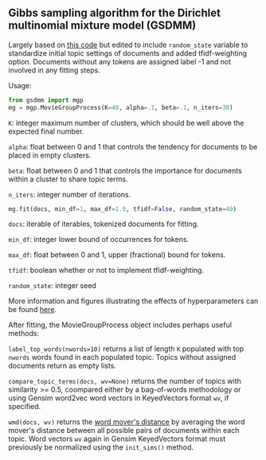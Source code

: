 ## Gibbs sampling algorithm for the Dirichlet multinomial mixture model (GSDMM)

Largely based on [this code](https://github.com/rwalk/gsdmm) but edited to include `random_state` variable to standardize initial topic settings of documents and added tfidf-weighting option. Documents without any tokens are assigned label -1 and not involved in any fitting steps.

Usage:
```python
from gsdmm import mgp
mg = mgp.MovieGroupProcess(K=40, alpha=.1, beta=.1, n_iters=30)
```

`K`: integer maximum number of clusters, which should be well above the expected final number.

`alpha`: float between 0 and 1 that controls the tendency for documents to be placed in empty clusters.

`beta`: float between 0 and 1 that controls the importance for documents within a cluster to share topic terms.

`n_iters`: integer number of iterations.

```python
mg.fit(docs, min_df=1, max_df=1.0, tfidf=False, random_state=40)
```

`docs`: iterable of iterables, tokenized documents for fitting.

`min_df`: integer lower bound of occurrences for tokens.

`max_df`: float between 0 and 1, upper (fractional) bound for tokens.

`tfidf`: boolean whether or not to implement tfidf-weighting.

`random_state`: integer seed

More information and figures illustrating the effects of hyperparameters can be found [here](https://dl.acm.org/doi/10.1145/2623330.2623715).

After fitting, the MovieGroupProcess object includes perhaps useful methods:

`label_top_words(nwords=10)` returns a list of length `K` populated with top `nwords` words found in each populated topic. Topics without assigned documents return as empty lists.

`compare_topic_terms(docs, wv=None)` returns the number of topics with similarity >= 0.5, coompared either by a bag-of-words methodology or using Gensim word2vec word vectors in KeyedVectors format `wv`, if specified.

`wmd(docs, wv)` returns the [word mover's distance](http://proceedings.mlr.press/v37/kusnerb15.pdf) by averaging the word mover's distance between all possible pairs of documents within each topic. Word vectors `wv` again in Gensim KeyedVectors format must previously be normalized using the `init_sims()` method.
